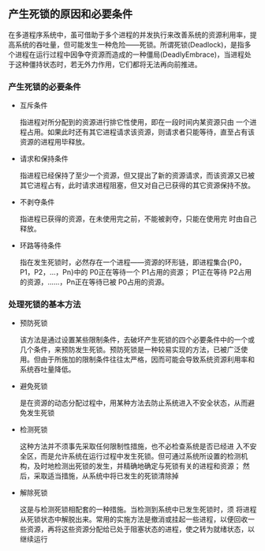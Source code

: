 ## 产生死锁的原因和必要条件

在多道程序系统中，虽可借助于多个进程的并发执行来改善系统的资源利用率，提高系统的吞吐量，但可能发生一种危险——死锁。所谓死锁(Deadlock)，是指多个进程在运行过程中因争夺资源而造成的一种僵局(DeadlyEmbrace)，当进程处于这种僵持状态时，若无外力作用，它们都将无法再向前推进。

### 产生死锁的必要条件

*  互斥条件

    指进程对所分配到的资源进行排它性使用，即在一段时间内某资源只由
一个进程占用。如果此时还有其它进程请求该资源，则请求者只能等待，直至占有该资源的进程用毕释放。

* 请求和保持条件
    
    指进程已经保持了至少一个资源，但又提出了新的资源请求，而该资源又已被其它进程占有，此时请求进程阻塞，但又对自己已获得的其它资源保持不放。

* 不剥夺条件

    指进程已获得的资源，在未使用完之前，不能被剥夺，只能在使用完
时由自己释放。

* 环路等待条件

    指在发生死锁时，必然存在一个进程——资源的环形链，即进程集合{P0，P1，P2，…，Pn}中的 P0正在等待一个 P1占用的资源； P1正在等待 P2占用的资源，……，Pn正在等待已被 P0占用的资源。
    
### 处理死锁的基本方法

* 预防死锁

    该方法是通过设置某些限制条件，去破坏产生死锁的四个必要条件中的一个或几个条件，来预防发生死锁。预防死锁是一种较易实现的方法，已被广泛使用。但由于所施加的限制条件往往太严格，因而可能会导致系统资源利用率和系统吞吐量降低。
    
* 避免死锁
    
    是在资源的动态分配过程中，用某种方法去防止系统进入不安全状态，从而避免发生死锁

* 检测死锁

    这种方法并不须事先采取任何限制性措施，也不必检查系统是否已经进
入不安全区，而是允许系统在运行过程中发生死锁。但可通过系统所设置的检测机构，及时地检测出死锁的发生，并精确地确定与死锁有关的进程和资源； 然后，采取适当措施，从系统中将已发生的死锁清除掉

* 解除死锁
    
    这是与检测死锁相配套的一种措施。当检测到系统中已发生死锁时，须
将进程从死锁状态中解脱出来。常用的实施方法是撤消或挂起一些进程，以便回收一些资源，再将这些资源分配给已处于阻塞状态的进程，使之转为就绪状态，以继续运行
